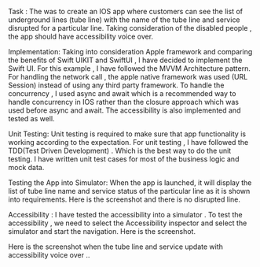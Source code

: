 Task : The was to create an IOS app where customers can see the list of underground lines (tube line) with the name of the tube line and service disrupted for a particular line. Taking consideration of the disabled people , the app should have accessibility voice over. 

Implementation:  Taking into consideration Apple framework and comparing the benefits of Swift UIKIT and SwiftUI , I have decided to implement the Swift UI.  For this example , I have followed the MVVM Architecture pattern. For handling the network call , the apple native framework was used (URL Session) instead of using any third party framework. To handle the concurrency , I used async and await which is a recommended way to handle concurrency in IOS rather than the closure approach which was used before  async and await. The accessibility is also implemented and tested as well. 

Unit Testing: Unit testing is required to make sure that app functionality is working according to the expectation. For unit testing , I have followed the TDD(Test Driven Development) . Which is the best way to do the unit testing. I have written unit test cases for most of the business logic and mock data. 

Testing the App into Simulator: When the app is launched, it will display the list of tube line name and service status of the particular line as it is shown into requirements. Here is the screenshot  and there is no  disrupted line.



Accessibility : I have tested the accessibility into a simulator . To test the accessibility , we need to  select the Accessibility inspector and select the simulator and start the navigation. Here is the screenshot.  




Here is the screenshot when the tube line and service update with accessibility voice over ..


